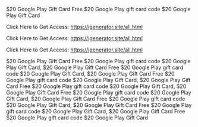 $20 Google Play Gift Card Free $20 Google Play gift card code $20 Google Play Gift Card

Click Here to Get Access: https://igenerator.site/all.html

Click Here to Get Access: https://igenerator.site/all.html

Click Here to Get Access: https://igenerator.site/all.html

$20 Google Play Gift Card Free $20 Google Play gift card code $20 Google Play Gift Card, $20 Google Play Gift Card Free $20 Google Play gift card code $20 Google Play Gift Card, $20 Google Play Gift Card Free $20 Google Play gift card code $20 Google Play Gift Card, $20 Google Play Gift Card Free $20 Google Play gift card code $20 Google Play Gift Card, $20 Google Play Gift Card Free $20 Google Play gift card code $20 Google Play Gift Card, $20 Google Play Gift Card Free $20 Google Play gift card code $20 Google Play Gift Card, $20 Google Play Gift Card Free $20 Google Play gift card code $20 Google Play Gift Card, $20 Google Play Gift Card Free $20 Google Play gift card code $20 Google Play Gift Card
